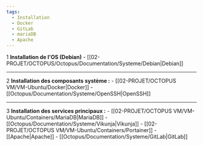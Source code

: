 ```yaml
---
tags:
  - Installation
  - Docker
  - GitLab
  - mariaDB
  - Apache
---
```



1 **Installation de l'OS (Debian)**
	- [[02-PROJET/OCTOPUS/Octopus/Documentation/Systeme/Debian|Debian]]

---

2 **Installation des composants système :**
	- [[02-PROJET/OCTOPUS VM/VM-Ubuntu/Docker|Docker]]
	- [[Octopus/Documentation/Systeme/OpenSSH|OpenSSH]]

---

3 **Installation des services principaux :**
	- [[02-PROJET/OCTOPUS VM/VM-Ubuntu/Containers/MariaDB|MariaDB]]
	- [[Octopus/Documentation/Systeme/Vikunja|Vikunja]]
	- [[02-PROJET/OCTOPUS VM/VM-Ubuntu/Containers/Portainer]]
	- [[Apache|Apache]]
	- [[Octopus/Documentation/Systeme/GitLab|GitLab]]
	

